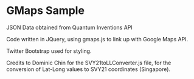 GMaps Sample
====================

JSON Data obtained from Quantum Inventions API

Code written in JQuery, using gmaps.js to link up with Google Maps API.

Twitter Bootstrap used for styling.

Credits to Dominic Chin for the SVY21toLLConverter.js file, for the conversion of Lat-Long values to SVY21 coordinates (Singapore).